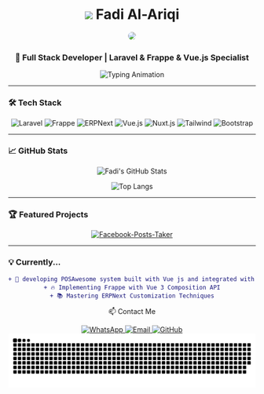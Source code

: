 

<h1 align="center"> 
  <img src="https://media.giphy.com/media/VgCDAzcKvsR6OM0uWg/giphy.gif" width="50"> 
  Fadi Al-Ariqi 
</h1>

<div align="center">       
  <img src="https://media.giphy.com/media/qgQUggAC3Pfv687qPC/giphy.gif?cid=790b7611ocqx16ya4b8yjm6slbz7px6qb0pxmhgqmjwbc3t2&ep=v1_gifs_search&rid=giphy.gif&ct=g" style="border-radius: 50%; width: 300px;">
</div>

<h3 align="center">🚀 Full Stack Developer | Laravel & Frappe & Vue.js Specialist</h3>

<p align="center">
<img src="https://readme-typing-svg.demolab.com?font=Fira+Code&pause=1000&color=00F72E&center=true&vCenter=true&width=435&lines=Full+Stack+Developer;Laravel+Specialist;Vue+JS+Specialist;Nuxt+JS+Specialist;Frappe+Specialist;ERPNext+Customization+Expert;Building+Awesome+Web+Apps;Open+Source+Enthusiast;" alt="Typing Animation" /></p>

---

### 🛠️ Tech Stack

<div align="center">
  
![Laravel](https://img.shields.io/badge/-Laravel-FF2D20?style=flat-square&logo=laravel&logoColor=white)
![Frappe](https://img.shields.io/badge/-Frappe-2496ED?style=flat-square&logo=frappe&logoColor=white)
![ERPNext](https://img.shields.io/badge/-ERPNext-FF6F00?style=flat-square&logo=erpnext&logoColor=white)
![Vue.js](https://img.shields.io/badge/-Vue.js-4FC08D?style=flat-square&logo=vuedotjs&logoColor=white)
![Nuxt.js](https://img.shields.io/badge/-Nuxt.js-00C58E?style=flat-square&logo=nuxt&logoColor=white)
![Tailwind](https://img.shields.io/badge/-Tailwind-38B2AC?style=flat-square&logo=tailwind-css&logoColor=white)
![Bootstrap](https://img.shields.io/badge/-Bootstrap-38B2AC?style=flat-square&logo=bootstrap&logoColor=white)

</div>

---

### 📈 GitHub Stats

<div align="center">
  
![Fadi's GitHub Stats](https://github-readme-stats.vercel.app/api?username=FadiAlAriqi&show_icons=true&theme=vision-friendly-dark&include_all_commits=true&count_private=true&line_height=30)

![Top Langs](https://github-readme-stats.vercel.app/api/top-langs/?username=FadiAlAriqi&layout=compact&theme=vision-friendly-dark)

</div>

---

### 🏆 Featured Projects

<div align="center">

[![Facebook-Posts-Taker](https://github-readme-stats.vercel.app/api/pin/?username=FadiAlAriqi&repo=Facebook-Posts-Taker&theme=dark)](https://github.com/FadiAlAriqi/Facebook-Posts-Taker.git)

</div>

---

### 💡 Currently...

<div align="center">
  
```diff
+ 🚀 developing POSAwesome system built with Vue js and integrated with ERPNext system
+ 🔥 Implementing Frappe with Vue 3 Composition API
+ 📚 Mastering ERPNext Customization Techniques
```

📫 Contact Me
<div align="center">
  <a href="https://wa.me/778535667" target="_blank"> <img src="https://img.icons8.com/3d-fluency/94/whatsapp.png" alt="WhatsApp" width="60"/> </a> 
  <a href="mailto:f.ariqi.x@gmail.com" target="_blank"> <img src="https://img.icons8.com/3d-fluency/94/gmail.png" alt="Email" width="60"/> </a> 
<!--   <a href="https://linkedin.com/in/yourprofile" target="_blank"> <img src="https://img.icons8.com/3d-fluency/94/linkedin.png" alt="LinkedIn" width="60"/> </a>  -->
  <a href="https://github.com/FadiAlAriqi" target="_blank"> <img src="https://img.icons8.com/3d-fluency/94/github.png" alt="GitHub" width="60"/> </a> 
<!--   <a href="https://t.me/yourprofile" target="_blank"> <img src="https://img.icons8.com/3d-fluency/94/telegram.png" alt="Telegram" width="60"/> </a> -->
</div>

<img alt="github contribution grid snake animation" src="https://raw.githubusercontent.com/platane/platane/output/github-contribution-grid-snake.svg" style="visibility:visible;max-width:100%;">

